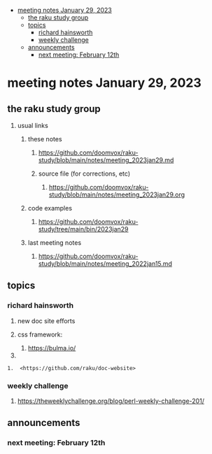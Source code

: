 - [meeting notes January 29, 2023](#orgad23a90)
  - [the raku study group](#org3ea6e2f)
  - [topics](#orgc75b522)
    - [richard hainsworth](#org4c5673c)
    - [weekly challenge](#orgb079517)
  - [announcements](#orgc144e3e)
    - [next meeting: February 12th](#org78f89d5)


<a id="orgad23a90"></a>

# meeting notes January 29, 2023


<a id="org3ea6e2f"></a>

## the raku study group

1.  usual links

    1.  these notes
    
        1.  <https://github.com/doomvox/raku-study/blob/main/notes/meeting_2023jan29.md>
        
        2.  source file (for corrections, etc)
        
            1.  <https://github.com/doomvox/raku-study/blob/main/notes/meeting_2023jan29.org>
    
    2.  code examples
    
        1.  <https://github.com/doomvox/raku-study/tree/main/bin/2023jan29>
    
    3.  last meeting notes
    
        1.  <https://github.com/doomvox/raku-study/blob/main/notes/meeting_2022jan15.md>


<a id="orgc75b522"></a>

## topics


<a id="org4c5673c"></a>

### richard hainsworth

1.  new doc site efforts

2.  css framework:

    1.  <https://bulma.io/>

3.  

    1.  <https://github.com/raku/doc-website>


<a id="orgb079517"></a>

### weekly challenge

1.  <https://theweeklychallenge.org/blog/perl-weekly-challenge-201/>


<a id="orgc144e3e"></a>

## announcements


<a id="org78f89d5"></a>

### next meeting: February 12th
